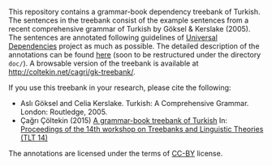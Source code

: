 This repository contains a grammar-book dependency treebank of Turkish.
The sentences in the treebank consist of the example sentences from a recent comprehensive grammar of Turkish by Göksel & Kerslake (2005).
The sentences are annotated following guidelines of [Universal Dependencies](http://universaldependencies.org/) project as much as
possible.
The detailed description of the annotations can be found [here](http://coltekin.github.io/ud-docs-tr/tr/overview/introduction.html) (soon to be restructured under the directory `doc/`).
A browsable version of the treebank is available at <http://coltekin.net/cagri/gk-treebank/>.

If you use this treebank in your research, please cite the following:

* Aslı Göksel and Celia Kerslake. Turkish: A Comprehensive Grammar.  London: Routledge, 2005.
* Çağrı Çöltekin (2015) [A grammar-book treebank of Turkish](http://coltekin.net/cagri/papers/coltekin2015tlt.pdf) In: [Proceedings of the 14th workshop on Treebanks and Linguistic Theories (TLT 14)](http://tlt14.ipipan.waw.pl/index.php/download_file/view/17/152/)

The annotations are licensed under the terms of [CC-BY](https://creativecommons.org/licenses/by/2.0/) license.
